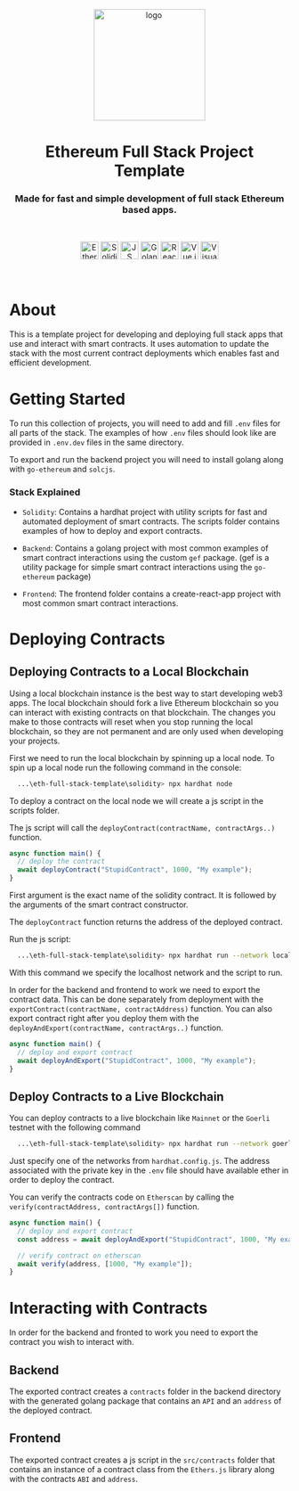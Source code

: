 <div align="center">

  <img src="https://github.com/get-icon/geticon/raw/master/icons/ethereum.svg" alt="logo" width="200" height="auto" />
  <h1>Ethereum Full Stack Project Template</h1>

  <h3>
  Made for fast and simple development of full stack Ethereum based apps.
  </h3>

<br />

<a href="https://ethereum.org/" title="Ethereum"><img src="https://github.com/get-icon/geticon/raw/master/icons/ethereum.svg" alt="Ethereum" width="32px" height="32px"></a>
<a href="https://docs.soliditylang.org/en/v0.8.17/" title="Solidity"><img src="https://cdn.worldvectorlogo.com/logos/solidity.svg" alt="Solidity" width="32px" height="32px"></a>
<a href="https://developer.mozilla.org/en-US/docs/Web/JavaScript" title="JS"><img src="https://github.com/get-icon/geticon/raw/master/icons/javascript.svg" alt="JS" width="32px" height="32px"></a>
<a href="https://go.dev/" title="Golang"><img src="https://github.com/get-icon/geticon/raw/master/icons/go.svg" alt="Golang" width="32px" height="32px"></a>
<a href="https://reactjs.org/" title="React"><img src="https://github.com/get-icon/geticon/raw/master/icons/react.svg" alt="React" width="32px" height="32px"></a>
<a href="https://vuejs.org/" title="Vue.js"><img src="https://github.com/get-icon/geticon/raw/master/icons/vue.svg" alt="Vue.js" width="32px" height="32px"></a>
<a href="https://code.visualstudio.com/" title="Visual Studio Code"><img src="https://github.com/get-icon/geticon/raw/master/icons/visual-studio-code.svg" alt="Visual Studio Code" width="32px" height="32px"></a>

  </div>

<br />

# About

This is a template project for developing and deploying full stack apps that use and interact with smart contracts. It uses automation to update the stack with the most current contract deployments which enables fast and efficient development.

# Getting Started

To run this collection of projects, you will need to add and fill `.env` files for all parts of the stack. The examples of how `.env` files should look like are provided in `.env.dev` files in the same directory.

To export and run the backend project you will need to install golang along with `go-ethereum` and `solcjs`.

### Stack Explained

- `Solidity`: Contains a hardhat project with utility scripts for fast and automated deployment of smart contracts. The scripts folder contains examples of how to deploy and export contracts.

- `Backend`: Contains a golang project with most common examples of smart contract interactions using the custom `gef` package. (gef is a utility package for simple smart contract interactions using the `go-ethereum` package)

- `Frontend`: The frontend folder contains a create-react-app project with most common smart contract interactions.

# Deploying Contracts

## Deploying Contracts to a Local Blockchain

Using a local blockchain instance is the best way to start developing web3 apps. The local blockchain should fork a live Ethereum blockchain so you can interact with existing contracts on that blockchain. The changes you make to those contracts will reset when you stop running the local blockchain, so they are not permanent and are only used when developing your projects.

First we need to run the local blockchain by spinning up a local node. To spin up a local node run the following command in the console:

```bash
  ...\eth-full-stack-template\solidity> npx hardhat node
```

To deploy a contract on the local node we will create a js script in the scripts folder.

The js script will call the `deployContract(contractName, contractArgs..)` function.

```javascript
async function main() {
  // deploy the contract
  await deployContract("StupidContract", 1000, "My example");
}
```

First argument is the exact name of the solidity contract. It is followed by the arguments of the smart contract constructor.

The `deployContract` function returns the address of the deployed contract.

Run the js script:

```bash
  ...\eth-full-stack-template\solidity> npx hardhat run --network localhost .\scripts\deploy_localhost.js
```

With this command we specify the localhost network and the script to run.

In order for the backend and frontend to work we need to export the contract data. This can be done separately from deployment with the `exportContract(contractName, contractAddress)` function. You can also export contract right after you deploy them with the `deployAndExport(contractName, contractArgs..)` function.

```javascript
async function main() {
  // deploy and export contract
  await deployAndExport("StupidContract", 1000, "My example");
}
```

## Deploy Contracts to a Live Blockchain

You can deploy contracts to a live blockchain like `Mainnet` or the `Goerli` testnet with the following command

```bash
  ...\eth-full-stack-template\solidity> npx hardhat run --network goerli .\scripts\deploy_export_testnet.js
```

Just specify one of the networks from `hardhat.config.js`. The address associated with the private key in the `.env` file should have available ether in order to deploy the contract.

You can verify the contracts code on `Etherscan` by calling the `verify(contractAddress, contractArgs[])` function.

```javascript
async function main() {
  // deploy and export contract
  const address = await deployAndExport("StupidContract", 1000, "My example");

  // verify contract on etherscan
  await verify(address, [1000, "My example"]);
}
```

# Interacting with Contracts

In order for the backend and fronted to work you need to export the contract you wish to interact with.

## Backend

The exported contract creates a `contracts` folder in the backend directory with the generated golang package that contains an `API` and an `address` of the deployed contract.

## Frontend

The exported contract creates a js script in the `src/contracts` folder that contains an instance of a contract class from the `Ethers.js` library along with the contracts `ABI` and `address`. 
